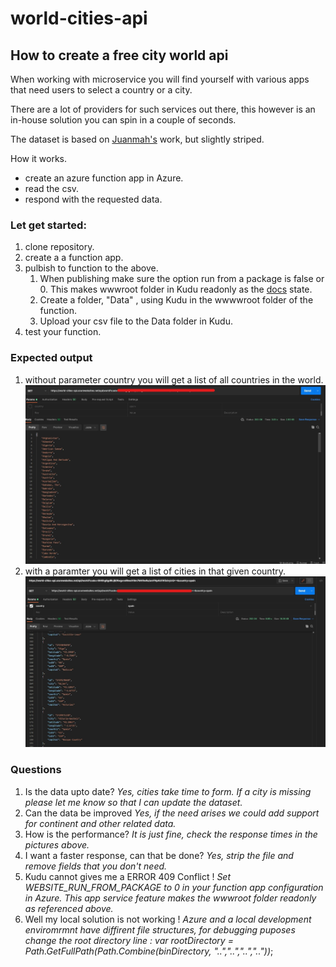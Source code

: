 # world-cities-api

## How to create a free city world api

When working with microservice you will find yourself with various apps that need users to select a country or a city.

There are a lot of providers for such services out there, this however is an in-house solution you can spin in a couple of seconds.

The dataset is based on [Juanmah's](https://www.kaggle.com/juanmah/world-cities) work, but slightly striped.

How it works.
* create an azure function app in Azure.
* read the csv.
* respond with the requested data.


### Let get started: 

1. clone repository.
1. create a a function app.
1. pulbish to function to the above.
   1. When publishing make sure the option run from a package is false or 0. This makes wwwroot folder in Kudu readonly as the [docs](https://docs.microsoft.com/en-us/azure/azure-functions/run-functions-from-deployment-package) state.
   1. Create a folder, "Data" , using Kudu in the wwwwroot folder of the function.
   1. Upload your csv file to the Data folder in Kudu.
1. test your function.


### Expected output
1. without parameter country you will get a list of all countries in the world. 
    ![request without parameter](/output/countries.jpg)
2. with a paramter you will get a list of cities in that given country.
   ![request with parameter](/output/country.jpg)

### Questions
1. Is the data upto date? *Yes, cities take time to form. If a city is missing please let me know so that I can update the dataset.*
2. Can the data be improved *Yes, if the need arises we could add support for continent and other related data.*
3. How is the performance? *It is just fine, check the response times in the pictures above.*
4. I want a faster response, can that be done? *Yes, strip the file and remove fields that you don't need.*
5. Kudu cannot gives me a ERROR 409 Conflict ! *Set WEBSITE_RUN_FROM_PACKAGE to 0 in your function app configuration in Azure. This app service feature makes the wwwroot folder readonly as referenced above.*
6. Well my local solution is not working ! *Azure and a local development enviromrmnt have diffirent file structures, for debugging puposes change the root directory line :   var rootDirectory = Path.GetFullPath(Path.Combine(binDirectory, "..","..","..",".."))*;


